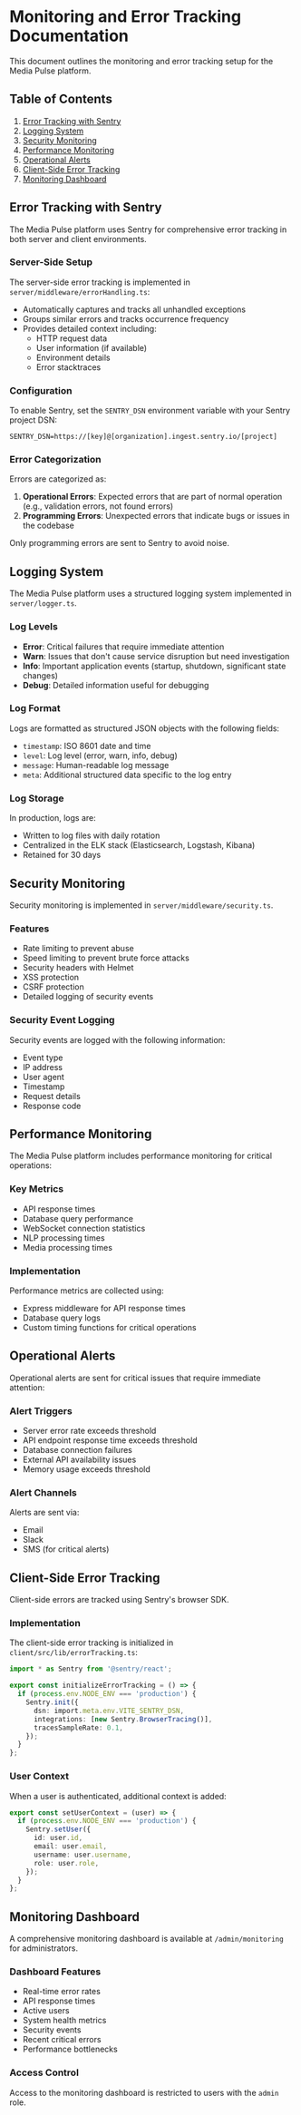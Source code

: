 # Monitoring and Error Tracking Documentation

This document outlines the monitoring and error tracking setup for the Media Pulse platform.

## Table of Contents

1. [Error Tracking with Sentry](#error-tracking-with-sentry)
2. [Logging System](#logging-system)
3. [Security Monitoring](#security-monitoring)
4. [Performance Monitoring](#performance-monitoring)
5. [Operational Alerts](#operational-alerts)
6. [Client-Side Error Tracking](#client-side-error-tracking)
7. [Monitoring Dashboard](#monitoring-dashboard)

## Error Tracking with Sentry

The Media Pulse platform uses Sentry for comprehensive error tracking in both server and client environments.

### Server-Side Setup

The server-side error tracking is implemented in `server/middleware/errorHandling.ts`:

- Automatically captures and tracks all unhandled exceptions
- Groups similar errors and tracks occurrence frequency
- Provides detailed context including:
  - HTTP request data
  - User information (if available)
  - Environment details
  - Error stacktraces

### Configuration

To enable Sentry, set the `SENTRY_DSN` environment variable with your Sentry project DSN:

```
SENTRY_DSN=https://[key]@[organization].ingest.sentry.io/[project]
```

### Error Categorization

Errors are categorized as:

1. **Operational Errors**: Expected errors that are part of normal operation (e.g., validation errors, not found errors)
2. **Programming Errors**: Unexpected errors that indicate bugs or issues in the codebase

Only programming errors are sent to Sentry to avoid noise.

## Logging System

The Media Pulse platform uses a structured logging system implemented in `server/logger.ts`.

### Log Levels

- **Error**: Critical failures that require immediate attention
- **Warn**: Issues that don't cause service disruption but need investigation
- **Info**: Important application events (startup, shutdown, significant state changes)
- **Debug**: Detailed information useful for debugging

### Log Format

Logs are formatted as structured JSON objects with the following fields:

- `timestamp`: ISO 8601 date and time
- `level`: Log level (error, warn, info, debug)
- `message`: Human-readable log message
- `meta`: Additional structured data specific to the log entry

### Log Storage

In production, logs are:
- Written to log files with daily rotation
- Centralized in the ELK stack (Elasticsearch, Logstash, Kibana)
- Retained for 30 days

## Security Monitoring

Security monitoring is implemented in `server/middleware/security.ts`.

### Features

- Rate limiting to prevent abuse
- Speed limiting to prevent brute force attacks
- Security headers with Helmet
- XSS protection
- CSRF protection
- Detailed logging of security events

### Security Event Logging

Security events are logged with the following information:
- Event type
- IP address
- User agent
- Timestamp
- Request details
- Response code

## Performance Monitoring

The Media Pulse platform includes performance monitoring for critical operations:

### Key Metrics

- API response times
- Database query performance
- WebSocket connection statistics
- NLP processing times
- Media processing times

### Implementation

Performance metrics are collected using:
- Express middleware for API response times
- Database query logs
- Custom timing functions for critical operations

## Operational Alerts

Operational alerts are sent for critical issues that require immediate attention:

### Alert Triggers

- Server error rate exceeds threshold
- API endpoint response time exceeds threshold
- Database connection failures
- External API availability issues
- Memory usage exceeds threshold

### Alert Channels

Alerts are sent via:
- Email
- Slack
- SMS (for critical alerts)

## Client-Side Error Tracking

Client-side errors are tracked using Sentry's browser SDK.

### Implementation

The client-side error tracking is initialized in `client/src/lib/errorTracking.ts`:

```typescript
import * as Sentry from '@sentry/react';

export const initializeErrorTracking = () => {
  if (process.env.NODE_ENV === 'production') {
    Sentry.init({
      dsn: import.meta.env.VITE_SENTRY_DSN,
      integrations: [new Sentry.BrowserTracing()],
      tracesSampleRate: 0.1,
    });
  }
};
```

### User Context

When a user is authenticated, additional context is added:

```typescript
export const setUserContext = (user) => {
  if (process.env.NODE_ENV === 'production') {
    Sentry.setUser({
      id: user.id,
      email: user.email,
      username: user.username,
      role: user.role,
    });
  }
};
```

## Monitoring Dashboard

A comprehensive monitoring dashboard is available at `/admin/monitoring` for administrators.

### Dashboard Features

- Real-time error rates
- API response times
- Active users
- System health metrics
- Security events
- Recent critical errors
- Performance bottlenecks

### Access Control

Access to the monitoring dashboard is restricted to users with the `admin` role.